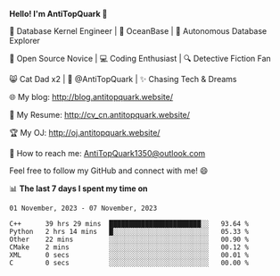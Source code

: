 
**Hello! I'm AntiTopQuark 👋**

🔧 Database Kernel Engineer | 🌊 OceanBase | 🤖 Autonomous Database Explorer

🌱 Open Source Novice | 💻 Coding Enthusiast | 🔍 Detective Fiction Fan

😸 Cat Dad x2 | 🎉 @AntiTopQuark | ✨ Chasing Tech & Dreams

🌐 My blog: http://blog.antitopquark.website/

📄 My Resume: http://cv_cn.antitopquark.website/

🏆 My OJ: http://oj.antitopquark.website/

📧 How to reach me: AntiTopQuark1350@outlook.com

Feel free to follow my GitHub and connect with me! 😄

📊 **The last 7 days I spent my time on** 

<!--START_SECTION:waka-->
```text
01 November, 2023 - 07 November, 2023

C++      39 hrs 29 mins  ███████████████████████░░   93.64 % 
Python   2 hrs 14 mins   █░░░░░░░░░░░░░░░░░░░░░░░░   05.33 % 
Other    22 mins         ░░░░░░░░░░░░░░░░░░░░░░░░░   00.90 % 
CMake    2 mins          ░░░░░░░░░░░░░░░░░░░░░░░░░   00.12 % 
XML      0 secs          ░░░░░░░░░░░░░░░░░░░░░░░░░   00.01 % 
C        0 secs          ░░░░░░░░░░░░░░░░░░░░░░░░░   00.00 %
```
<!--END_SECTION:waka-->


